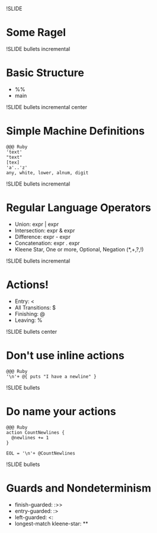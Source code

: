 !SLIDE 
# Some Ragel

!SLIDE bullets incremental
# Basic Structure

* %%
* main

!SLIDE bullets incremental center
# Simple Machine Definitions

    @@@ Ruby
    'text'
    "text"
    [tex]
    'a'..'z'
    any, white, lower, alnum, digit

!SLIDE bullets incremental
# Regular Language Operators

* Union: expr | expr
* Intersection: expr & expr
* Difference: expr - expr
* Concatenation: expr . expr
* Kleene Star, One or more, Optional, Negation (*,+,?,!)

!SLIDE bullets incremental
# Actions!

* Entry: < 
* All Transitions: $
* Finishing: @
* Leaving: %

!SLIDE bullets center
# Don't use inline actions

    @@@ Ruby
    '\n'+ @{ puts "I have a newline" }

!SLIDE bullets
# Do name your actions
    @@@ Ruby
    action CountNewlines {
      @newlines += 1
    }

    EOL = '\n'+ @CountNewlines

!SLIDE bullets
# Guards and Nondeterminism

* finish-guarded:  :>>
* entry-guarded: :>
* left-guarded: <:
* longest-match kleene-star: **
